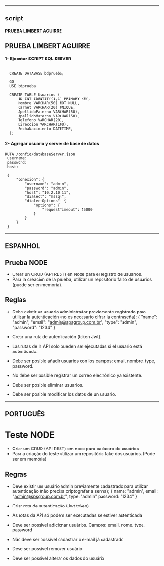 
------------------------------------------
script
-----------------------------------------


  #### PRUEBA LIMBERT AGUIRRE


  ## PRUEBA LIMBERT AGUIRRE
  #### 1- Ejecutar SCRIPT SQL SERVER
  ```

    CREATE DATABASE bdprueba;

    GO
    USE bdprueba

    CREATE TABLE Usuarios (
        ID INT IDENTITY(1,1) PRIMARY KEY,
        Nombre VARCHAR(50) NOT NULL,
        Carnet VARCHAR(20) UNIQUE,
        ApellidoPaterno VARCHAR(50),
        ApellidoMaterno VARCHAR(50), 
        Telefono VARCHAR(20), 
        Direccion VARCHAR(100),
        FechaNacimiento DATETIME, 
    );

  ```

   #### 2- Agregar usuario y server de base de datos
   ```http
   RUTA /config/databaseServer.json
    username:
    password:
    host: 
   ```

   ```
    {
        "conexion": {
            "username": "admin",
            "password": "admin",
            "host": "10.2.10.11",
            "dialect": "mssql",
            "dialectOptions": {
                "options": {
                    "requestTimeout": 45000
                }
            }
        }
    }

   ```
   


----------------------------------
ESPANHOL
----------------------------------

## Prueba NODE

- Crear un CRUD (API REST) en Node para el registro de usuarios.
- Para la creación de la prueba, utilizar un repositorio falso de usuarios (puede ser en memoria).

## Reglas

- Debe existir un usuario administrador previamente registrado para utilizar la autenticación (no es necesario cifrar la contraseña):
{
  "name": "admin",
  "email": "admin@spsgroup.com.br",
  "type": "admin",
  "password": "1234"
}

- Crear una ruta de autenticación (token Jwt).
- Las rutas de la API solo pueden ser ejecutadas si el usuario está autenticado.
- Debe ser posible añadir usuarios con los campos: email, nombre, type, password.
- No debe ser posible registrar un correo electrónico ya existente.
- Debe ser posible eliminar usuarios.
- Debe ser posible modificar los datos de un usuario.


----------------------------------
PORTUGUÊS
----------------------------------

# Teste NODE

- Criar um CRUD (API REST) em node para cadastro de usuários
- Para a criação do teste utilizar um repositório fake dos usuários. (Pode ser em memória)

## Regras

- Deve existir um usuário admin previamente cadastrado para utilizar autenticação (não precisa criptografar a senha);
  {
    name: "admin",
    email: "admin@spsgroup.com.br",
    type: "admin"
    password: "1234"
  }

- Criar rota de autenticação (Jwt token)
- As rotas da API só podem ser executadas se estiver autenticada
- Deve ser possível adicionar usuários. Campos: email, nome, type, password
- Não deve ser possível cadastrar o e-mail já cadastrado
- Deve ser possível remover usuário
- Deve ser possível alterar os dados do usuário
